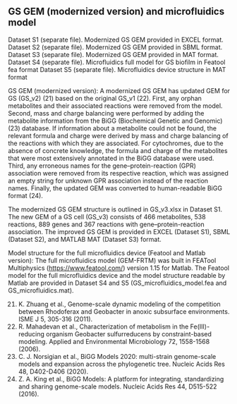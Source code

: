 ## GS GEM (modernized version) and microfluidics model

Dataset S1 (separate file). Modernized GS GEM provided in EXCEL format.
Dataset S2 (separate file). Modernized GS GEM provided in SBML format.
Dataset S3 (separate file). Modernized GS GEM provided in MAT format.
Dataset S4 (separate file). Microfluidics full model for GS biofilm in Featool fea format 
Dataset S5 (separate file). Microfluidics device structure in MAT format

GS GEM (modernized version): A modernized GS GEM has updated GEM for GS (GS_v2) (21) based on the original GS_v1 (22). First, any orphan metabolites and their associated reactions were removed from the model. Second, mass and charge balancing were performed by adding the metabolite information from the BiGG (Biochemical Genetic and Genomic) (23) database. If information about a metabolite could not be found, the relevant formula and charge were derived by mass and charge balancing of the reactions with which they are associated. For cytochromes, due to the absence of concrete knowledge, the formula and charge of the metabolites that were most extensively annotated in the BiGG database were used. Third, any erroneous names for the gene–protein-reaction (GPR) association were removed from its respective reaction, which was assigned an empty string for unknown GPR association instead of the reaction names. Finally, the updated GEM was converted to human-readable BiGG format (24). 

The modernized GS GEM structure is outlined in GS_v3.xlsx in Dataset S1. The new GEM of a GS cell (GS_v3) consists of 466 metabolites, 538 reactions, 889 genes and 367 reactions with gene–protein-reaction association. The improved GS GEM is provided in EXCEL (Dataset S1), SBML (Dataset S2), and MATLAB MAT (Dataset S3) format.

Model structure for the full microfluidics device (Featool and Matlab version): The full microfluidics model (GEM-FRTM) was built in FEATool Multiphysics (https://www.featool.com/) version 1.15 for Matlab. The Featool model for the full microfluidics device and the model structure readable by Matlab are provided in Dataset S4 and S5 (GS_microfluidics_model.fea and GS_microfluidics.mat).

21.	K. Zhuang et al., Genome-scale dynamic modeling of the competition between Rhodoferax and Geobacter in anoxic subsurface environments. ISME J 5, 305-316 (2011).
22.	R. Mahadevan et al., Characterization of metabolism in the Fe(III)-reducing organism Geobacter sulfurreducens by constraint-based modeling. Applied and Environmental Microbiology 72, 1558-1568 (2006).
23.	C. J. Norsigian et al., BiGG Models 2020: multi-strain genome-scale models and expansion across the phylogenetic tree. Nucleic Acids Res 48, D402-D406 (2020).
24.	Z. A. King et al., BiGG Models: A platform for integrating, standardizing and sharing genome-scale models. Nucleic Acids Res 44, D515-522 (2016).

